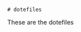                                                                                           # dotefiles
These are the dotefiles
